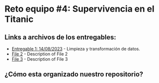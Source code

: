 # Reto equipo #4: Supervivencia en el Titanic

## Links a archivos de los entregables:

- [Entregable 1: 14/08/2023](Pipe/DataCleaning.ipynb) - Limpieza y transformación de datos. 
- [File 2](./path/to/file2.ext) - Description of File 2
- [File 3](./path/to/file3.ext) - Description of File 3

## ¿Cómo esta organizado nuestro repositorio?



